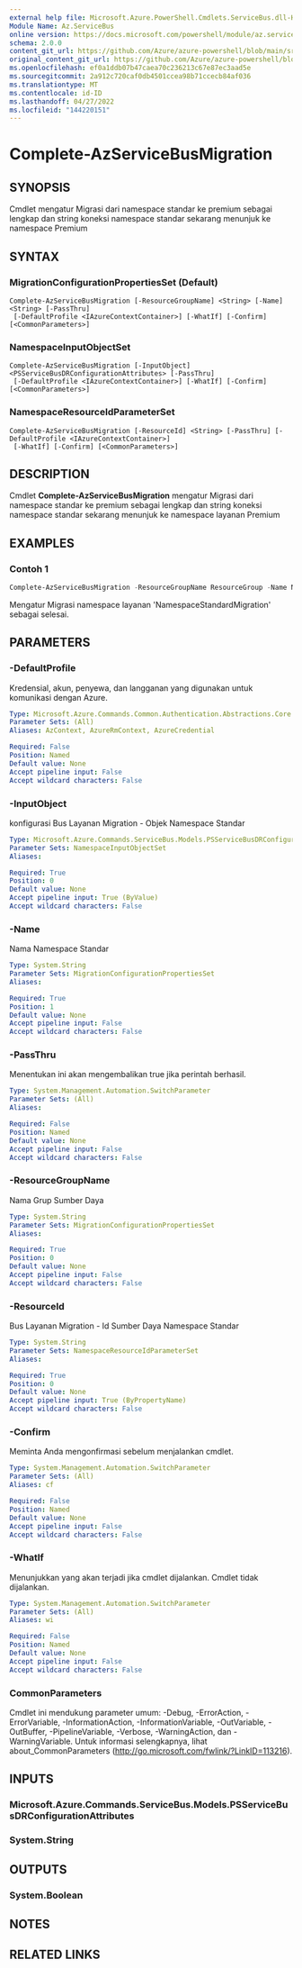 ```yaml
---
external help file: Microsoft.Azure.PowerShell.Cmdlets.ServiceBus.dll-Help.xml
Module Name: Az.ServiceBus
online version: https://docs.microsoft.com/powershell/module/az.servicebus/complete-azservicebusmigration
schema: 2.0.0
content_git_url: https://github.com/Azure/azure-powershell/blob/main/src/ServiceBus/ServiceBus/help/Complete-AzServiceBusMigration.md
original_content_git_url: https://github.com/Azure/azure-powershell/blob/main/src/ServiceBus/ServiceBus/help/Complete-AzServiceBusMigration.md
ms.openlocfilehash: ef0a1ddb07b47caea70c236213c67e87ec3aad5e
ms.sourcegitcommit: 2a912c720caf0db4501ccea98b71ccecb84af036
ms.translationtype: MT
ms.contentlocale: id-ID
ms.lasthandoff: 04/27/2022
ms.locfileid: "144220151"
---
```

# Complete-AzServiceBusMigration

## SYNOPSIS
Cmdlet mengatur Migrasi dari namespace standar ke premium sebagai lengkap dan string koneksi namespace standar sekarang menunjuk ke namespace Premium

## SYNTAX

### MigrationConfigurationPropertiesSet (Default)
```
Complete-AzServiceBusMigration [-ResourceGroupName] <String> [-Name] <String> [-PassThru]
 [-DefaultProfile <IAzureContextContainer>] [-WhatIf] [-Confirm] [<CommonParameters>]
```

### NamespaceInputObjectSet
```
Complete-AzServiceBusMigration [-InputObject] <PSServiceBusDRConfigurationAttributes> [-PassThru]
 [-DefaultProfile <IAzureContextContainer>] [-WhatIf] [-Confirm] [<CommonParameters>]
```

### NamespaceResourceIdParameterSet
```
Complete-AzServiceBusMigration [-ResourceId] <String> [-PassThru] [-DefaultProfile <IAzureContextContainer>]
 [-WhatIf] [-Confirm] [<CommonParameters>]
```

## DESCRIPTION
Cmdlet **Complete-AzServiceBusMigration** mengatur Migrasi dari namespace standar ke premium sebagai lengkap dan string koneksi namespace standar sekarang menunjuk ke namespace layanan Premium

## EXAMPLES

### Contoh 1
```powershell
Complete-AzServiceBusMigration -ResourceGroupName ResourceGroup -Name NamespaceStandardMigration
```

Mengatur Migrasi namespace layanan 'NamespaceStandardMigration' sebagai selesai.

## PARAMETERS

### -DefaultProfile
Kredensial, akun, penyewa, dan langganan yang digunakan untuk komunikasi dengan Azure.

```yaml
Type: Microsoft.Azure.Commands.Common.Authentication.Abstractions.Core.IAzureContextContainer
Parameter Sets: (All)
Aliases: AzContext, AzureRmContext, AzureCredential

Required: False
Position: Named
Default value: None
Accept pipeline input: False
Accept wildcard characters: False
```

### -InputObject
konfigurasi Bus Layanan Migration - Objek Namespace Standar

```yaml
Type: Microsoft.Azure.Commands.ServiceBus.Models.PSServiceBusDRConfigurationAttributes
Parameter Sets: NamespaceInputObjectSet
Aliases:

Required: True
Position: 0
Default value: None
Accept pipeline input: True (ByValue)
Accept wildcard characters: False
```

### -Name
Nama Namespace Standar

```yaml
Type: System.String
Parameter Sets: MigrationConfigurationPropertiesSet
Aliases:

Required: True
Position: 1
Default value: None
Accept pipeline input: False
Accept wildcard characters: False
```

### -PassThru
Menentukan ini akan mengembalikan true jika perintah berhasil.

```yaml
Type: System.Management.Automation.SwitchParameter
Parameter Sets: (All)
Aliases:

Required: False
Position: Named
Default value: None
Accept pipeline input: False
Accept wildcard characters: False
```

### -ResourceGroupName
Nama Grup Sumber Daya

```yaml
Type: System.String
Parameter Sets: MigrationConfigurationPropertiesSet
Aliases:

Required: True
Position: 0
Default value: None
Accept pipeline input: False
Accept wildcard characters: False
```

### -ResourceId
Bus Layanan Migration - Id Sumber Daya Namespace Standar

```yaml
Type: System.String
Parameter Sets: NamespaceResourceIdParameterSet
Aliases:

Required: True
Position: 0
Default value: None
Accept pipeline input: True (ByPropertyName)
Accept wildcard characters: False
```

### -Confirm
Meminta Anda mengonfirmasi sebelum menjalankan cmdlet.

```yaml
Type: System.Management.Automation.SwitchParameter
Parameter Sets: (All)
Aliases: cf

Required: False
Position: Named
Default value: None
Accept pipeline input: False
Accept wildcard characters: False
```

### -WhatIf
Menunjukkan yang akan terjadi jika cmdlet dijalankan.
Cmdlet tidak dijalankan.

```yaml
Type: System.Management.Automation.SwitchParameter
Parameter Sets: (All)
Aliases: wi

Required: False
Position: Named
Default value: None
Accept pipeline input: False
Accept wildcard characters: False
```

### CommonParameters
Cmdlet ini mendukung parameter umum: -Debug, -ErrorAction, -ErrorVariable, -InformationAction, -InformationVariable, -OutVariable, -OutBuffer, -PipelineVariable, -Verbose, -WarningAction, dan -WarningVariable. Untuk informasi selengkapnya, lihat about_CommonParameters (http://go.microsoft.com/fwlink/?LinkID=113216).

## INPUTS

### Microsoft.Azure.Commands.ServiceBus.Models.PSServiceBusDRConfigurationAttributes

### System.String

## OUTPUTS

### System.Boolean

## NOTES

## RELATED LINKS
